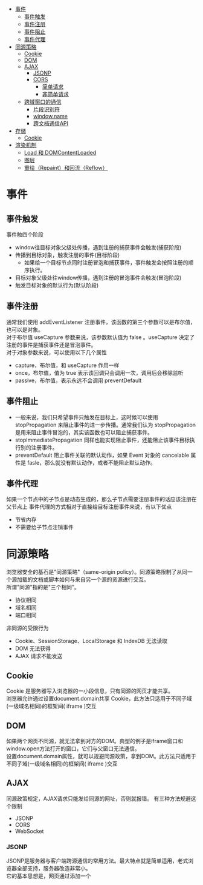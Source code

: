 * [事件](#%E4%BA%8B%E4%BB%B6)
  * [事件触发](#%E4%BA%8B%E4%BB%B6%E8%A7%A6%E5%8F%91)
  * [事件注册](#%E4%BA%8B%E4%BB%B6%E6%B3%A8%E5%86%8C)
  * [事件阻止](#%E4%BA%8B%E4%BB%B6%E9%98%BB%E6%AD%A2)
  * [事件代理](#%E4%BA%8B%E4%BB%B6%E4%BB%A3%E7%90%86)
* [同源策略](#%E5%90%8C%E6%BA%90%E7%AD%96%E7%95%A5)
  * [Cookie](#cookie)
  * [DOM](#dom)
  * [AJAX](#ajax)
    * [JSONP](#jsonp)
    * [CORS](#cors)
      * [简单请求](#%E7%AE%80%E5%8D%95%E8%AF%B7%E6%B1%82)
      * [非简单请求](#%E9%9D%9E%E7%AE%80%E5%8D%95%E8%AF%B7%E6%B1%82)
  * [跨域窗口的通信](#%E8%B7%A8%E5%9F%9F%E7%AA%97%E5%8F%A3%E7%9A%84%E9%80%9A%E4%BF%A1)
    * [片段识别符](#%E7%89%87%E6%AE%B5%E8%AF%86%E5%88%AB%E7%AC%A6)
    * [window\.name](#windowname)
    * [跨文档通信API](#%E8%B7%A8%E6%96%87%E6%A1%A3%E9%80%9A%E4%BF%A1api)
* [存储](#%E5%AD%98%E5%82%A8)
  * [Cookie](#cookie-1)
* [渲染机制](#%E6%B8%B2%E6%9F%93%E6%9C%BA%E5%88%B6)
  * [Load 和 DOMContentLoaded](#load-%E5%92%8C-domcontentloaded)
  * [图层](#%E5%9B%BE%E5%B1%82)
  * [重绘（Repaint）和回流（Reflow）](#%E9%87%8D%E7%BB%98repaint%E5%92%8C%E5%9B%9E%E6%B5%81reflow)

# 事件 #
## 事件触发 ##
事件触四个阶段
- window往目标对象父级处传播，遇到注册的捕获事件会触发(捕获阶段)
- 传播到目标对象，触发注册的事件(目标阶段)
  + 如果给一个目标节点同时注册冒泡和捕获事件，事件触发会按照注册的顺序执行。
- 目标对象父级处往window传播，遇到注册的冒泡事件会触发(冒泡阶段)
- 触发目标对象的默认行为(默认阶段)
## 事件注册 ##
通常我们使用 addEventListener 注册事件，该函数的第三个参数可以是布尔值，也可以是对象。<br>
对于布尔值 useCapture 参数来说，该参数默认值为 false 。useCapture 决定了注册的事件是捕获事件还是冒泡事件。<br>
对于对象参数来说，可以使用以下几个属性
 - capture，布尔值，和 useCapture 作用一样
 - once，布尔值，值为 true 表示该回调只会调用一次，调用后会移除监听
 - passive，布尔值，表示永远不会调用 preventDefault 
## 事件阻止 ##
  - 一般来说，我们只希望事件只触发在目标上，这时候可以使用 stopPropagation 来阻止事件的进一步传播。通常我们认为 stopPropagation 是用来阻止事件冒泡的，其实该函数也可以阻止捕获事件。<br>
  - stopImmediatePropagation 同样也能实现阻止事件，还能阻止该事件目标执行别的注册事件。
  - preventDefault 阻止事件关联的默认动作，如果 Event 对象的 cancelable 属性是 fasle，那么就没有默认动作，或者不能阻止默认动作。
## 事件代理 ##
如果一个节点中的子节点是动态生成的，那么子节点需要注册事件的话应该注册在父节点上
事件代理的方式相对于直接给目标注册事件来说，有以下优点
  - 节省内存
  - 不需要给子节点注销事件
# 同源策略 #
浏览器安全的基石是"同源策略"（same-origin policy）。同源策略限制了从同一个源加载的文档或脚本如何与来自另一个源的资源进行交互。<br>
所谓"同源"指的是"三个相同"。
  - 协议相同
  - 域名相同
  - 端口相同
 
 非同源的受限行为
  - Cookie、SessionStorage、LocalStorage 和 IndexDB 无法读取
  - DOM 无法获得
  - AJAX 请求不能发送
## Cookie ##
Cookie 是服务器写入浏览器的一小段信息，只有同源的网页才能共享。  
浏览器允许通过设置document.domain共享 Cookie，此方法只适用于不同子域(一级域名相同)的框架间( iframe )交互
## DOM ##
如果两个网页不同源，就无法拿到对方的DOM。典型的例子是iframe窗口和window.open方法打开的窗口，它们与父窗口无法通信。  
设置document.domain属性，就可以规避同源政策，拿到DOM。此方法只适用于不同子域(一级域名相同)的框架间( iframe )交互
## AJAX ##
同源政策规定，AJAX请求只能发给同源的网址，否则就报错。
有三种方法规避这个限制
  - JSONP
  - CORS
  - WebSocket
### JSONP ###
JSONP是服务器与客户端跨源通信的常用方法。最大特点就是简单适用，老式浏览器全部支持，服务器改造非常小。  
它的基本思想是，网页通过添加一个<script>元素，向服务器请求JSON数据，这种做法不受同源政策限制；服务器收到请求后，将数据放在一个指定名字的回调函数里传回来。
### CORS ###
CORS全称是"跨域资源共享"（Cross-origin resource sharing）。它允许浏览器向跨源服务器，发出XMLHttpRequest请求，从而克服了AJAX只能同源使用的限制。浏览器将CORS请求分成两类：简单请求（simple request）和非简单请求（not-so-simple request）。  
满足以下条件就属于简单请求
  - 请求方法是以下三种方法之一
    - HEAD
	- GET
	- POST
  - 人为设置HTTP的头信息不超出以下几种字段
	- Accept
	- Accept-Language
	- Content-Language
	- Last-Event-ID
	- Content-Type：只限于三个值 application/x-www-form-urlencoded、multipart/form-data、text/plain
#### 简单请求 ####
对于简单请求，浏览器直接发出CORS请求。具体来说，就是在头信息之中，增加一个Origin字段。  
如果Origin指定的域名在许可范围内，服务器返回的响应，会多出几个头信息字段。
  - Access-Control-Allow-Origin 服务器许可域名
  - Access-Control-Allow-Credentials 该字段可选，它是一个布尔值，表示是否允许发送Cookie。
  - Access-Control-Expose-Headers 该字段可选，可以获取的其他响应头字段信息

如果要把Cookie发到服务器，一方面要服务器同意，指定Access-Control-Allow-Credentials字段。另一方面，开发者必须在AJAX请求中打开withCredentials属性  
需要注意的是，如果要发送Cookie，Access-Control-Allow-Origin就不能设为星号，必须指定明确的、与请求网页一致的域名。同时，Cookie依然遵循同源政策，只有用服务器域名设置的Cookie才会上传，其他域名的Cookie并不会上传，且（跨源）原网页代码中的document.cookie也无法读取服务器域名下的Cookie。
#### 非简单请求 ####
非简单请求的CORS请求，会在正式通信之前，增加一次HTTP查询请求，称为"预检"请求（preflight）。
##### 预检请求 #####
"预检"请求用的请求方法是OPTIONS，表示这个请求是用来询问的。头信息里面，关键字段是Origin，表示请求来自哪个源。除了Origin字段，"预检"请求的头信息包括两个特殊字段。
  - Access-Control-Request-Method 用来列出浏览器的CORS请求会用到哪些HTTP方法
  - Access-Control-Request-Headers 该字段可选，是一个逗号分隔的字符串，指定浏览器CORS请求会额外发送的头信息字段

服务器响应的CORS相关字段
  - Access-Control-Allow-Origin 服务器许可域名
  - Access-Control-Allow-Methods 它的值是逗号分隔的一个字符串
  - Access-Control-Allow-Headers 该字段可选，是一个逗号分隔的字符串，表明服务器支持的所有头信息字段
  - Access-Control-Allow-Credentials 该字段可选，它是一个布尔值，表示是否允许发送Cookie
  - Access-Control-Max-Age 该字段可选，用来指定本次预检请求的有效期，单位为秒。在此期间，不用发出另一条预检请求。
	
一旦服务器通过了"预检"请求，以后每次浏览器正常的CORS请求，就都跟简单请求一样，会有一个Origin头信息字段。服务器的回应，也都会有一个Access-Control-Allow-Origin头信息字段。
## 跨域窗口的通信 ##
  - 片段识别符
  - window.name
  - 跨文档通信API
### 片段识别符 ###
片段标识符（fragment identifier）指的是，URL的#号后面的部分，通过监听hashchange事件得到通知。
### window.name ###
浏览器窗口有window.name属性。这个属性的最大特点是，无论是否同源，只要在同一个窗口里，前一个网页设置了这个属性，后一个网页可以读取它。
### 跨文档通信API ###
跨文档通信 API（Cross-document messaging）。这个API为window对象新增了一个window.postMessage方法，允许跨窗口通信，不论这两个窗口是否同源。

postMessage方法的第一个参数是具体的信息内容，第二个参数是接收消息的窗口的源（origin）

父窗口和子窗口都可以通过message事件，监听对方的消息。
message事件的事件对象event，提供以下三个属性。
  - event.source 发送消息的窗口
  - event.origin 发送消息的窗口的源
  - event.data 消息内容

# 存储 #
| 特性 | Cookie | SessionStorage | LocalStorage | IndexedDB |
| --- | --- | --- | --- | --- |
| 生命周期 | 一般由服务器生成，可以设置过期时间 | 页面关闭就清理 | 除非被清理，否则一直存在 | 除非被清理，否则一直存在 |
| 存储大小 | 4K | 5M | 5M | 无限 |
| 通信 | 每次都会携带在 header 中 | 不参与 | 不参与 | 不参与 |
## Cookie ##
对于 cookie，我们需要注意安全性。

| 属性 | 作用 |
| --- | --- |
| value | 如果用于保存用户登录态，应该将该值加密，不能使用明文的用户标识 |
| http-only | 不能通过 JS 访问 Cookie，减少 XSS 攻击 |
| secure | 只能在协议为 HTTPS 的请求中携带 |
| same-site | 规定浏览器不能在跨域请求中携带 Cookie，减少 CSRF 攻击 |
	
# 渲染机制 #
浏览器的渲染机制一般分为以下几个步骤  
  - 处理 HTML 并构建 DOM 树。
  - 处理 CSS 构建 CSSOM 树。
  - 将 DOM 与 CSSOM 合并成一个渲染树。
  - 根据渲染树来布局，计算每个节点的位置。
  - 调用 GPU 绘制，合成图层，显示在屏幕上。
![渲染机制](../images/paint.png)
CSS 的解析会阻塞脚本的执行，而脚本会阻塞 HTML 的解析。

## Load 和 DOMContentLoaded ##
Load 事件触发代表页面中的 DOM，CSS，JS，图片已经全部加载完毕。<br>
DOMContentLoaded 事件触发代表初始的 HTML 被完全加载和解析，不需要等待 CSS，JS，图片加载。
## 图层 ##
一般来说，可以把普通文档流看成一个图层。特定的属性可以生成一个新的图层。不同的图层渲染互不影响，所以对于某些频繁需要渲染的建议单独生成一个新图层，提高性能。但也不能生成过多的图层，会引起反作用。
## 重绘（Repaint）和回流（Reflow） ##
重绘和回流是渲染步骤中的一小节，但是这两个步骤对于性能影响很大。
  - 重绘是当节点需要更改外观而不会影响布局的
  - 回流是布局或者几何属性需要改变就称为回流
  
  回流必定会发生重绘，重绘不一定会引发回流。回流所需的成本比重绘高的多，改变深层次的节点很可能导致父节点的一系列回流。
